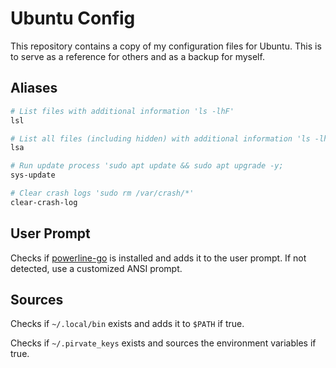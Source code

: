 # Ubuntu Config

This repository contains a copy of my configuration files for Ubuntu. This is to serve as a reference for others and as a backup for myself.

## Aliases

```bash
# List files with additional information 'ls -lhF'
lsl

# List all files (including hidden) with additional information 'ls -lhaF'
lsa

# Run update process 'sudo apt update && sudo apt upgrade -y;
sys-update

# Clear crash logs 'sudo rm /var/crash/*'
clear-crash-log
```

## User Prompt

Checks if [powerline-go](https://github.com/justjanne/powerline-go) is installed and adds it to the user prompt. If not detected, use a customized ANSI prompt.

## Sources

Checks if `~/.local/bin` exists and adds it to `$PATH` if true.

Checks if `~/.pirvate_keys` exists and sources the environment variables if true.
